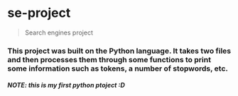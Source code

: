 # se-project
>Search engines project

### This project was built on the Python language. It takes two files and then processes them through some functions to print some information such as tokens, a number of stopwords, etc.
##### NOTE: this is my first python ptoject :D
